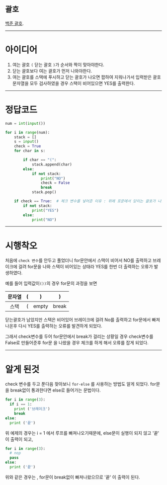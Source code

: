 # `괄호`

[백준 괄호](https://www.acmicpc.net/problem/9012).

---

# 아이디어

1. 여는 괄호 `(` 닫는 괄호 `)`가 순서와 짝이 맞아야한다.
2. 닫는 괄호보다 여는 괄호가 먼저 나와야한다.
3. 여는 괄호를 스택에 푸시하고 닫는 괄호가 나오면 팝하여 지워나가서 입력받은 괄호 문자열을 모두 검사하였을 경우 스택이 비어있으면 YES를 출력한다.

---

# 정답코드

```python
num = int(input())

for i in range(num):
    stack = []
    s = input()
    check = True
    for char in s:

        if char == "(":
            stack.append(char)
        else:
            if not stack:
                print("NO")
                check = False
                break
            stack.pop()

    if check == True:  # 체크 변수를 넣어준 이유 : 위에 포문에서 닫이는 괄호가 나왔는데 스택이 비어있는경우 노를 프린트하고 밑으로 내려와서 스택이 비어있으면 예스를 한번 더 출력하기 때문
        if not stack:
            print("YES")
        else:
            print("NO")
```

---

# 시행착오

처음에 `check 변수`를 안두고 풀었더니 for문안에서 스택이 비어서 NO를 출력하고 브레이크에 걸려 for문을 나와 스택이 비어있는 상태라 YES를 한번 더 출력하는 오류가 발생하였다. 

예를 들어 입력값이`())`의 경우 for문의 과정을 보면

| 문자열 |(|   )   |   )    |
|:---:|:---:|:-----:|:------:|
| 스택  |(| empty | break |
닫는괄호가 남았지만 스택은 비어있어 브레이크에 걸려 No를 출력하고
for문에서 빠져나온후 다시 YES를 출력하는 오류를 발견하게 되었다.

그래서 check변수를 두어 for문안에서 break가 걸리는 상황일 경우 check변수를 False로
만들어준후 for문 을 나왔을 경우 체크를 하게 해서 오류를 잡게 되었다.

--- 
# 알게 된것
check 변수를 두고 푼다음 찾아보니 `for-else` 를 사용하는 방법도 알게 되었다.
for문을 break없이 통과한다면 else로 들어가는 문법이다.

```python
for i in range(3):
  if i == 1:
    print ('브레이크')
    break
else:
  print ('끝')
```

위 예제의 경우는 i = 1 에서 루프를 빠져나오기때문에, else문이 실행이 되지 않고
'끝' 이 출력이 되고,



```python
for i in range(3):
  # nop
  pass
else:
  print ('끝')
```
위와 같은 경우는 , for문이 break없이 빠져나왔으므로 '끝' 이 출력이 된다.

